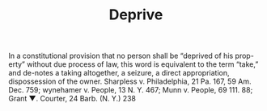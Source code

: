 ---
title: Deprive
letter: D
permalink: "/definitions/bld-deprive.html"
body: In a constitutional provision that no person shall be “deprived of his prop-erty”
  without due process of law, this word is equivalent to the term “take,” and de-notes
  a taking altogether, a seizure, a direct appropriation, dispossession of the owner.
  Sharpless v. Philadelphia, 21 Pa. 167, 59 Am. Dec. 759; wynehamer v. People, 13
  N. Y. 467; Munn v. People, 69 111. 88; Grant ▼. Courter, 24 Barb. (N. Y.) 238
published_at: '2018-07-07'
source: Black's Law Dictionary 2nd Ed (1910)
layout: post
---
